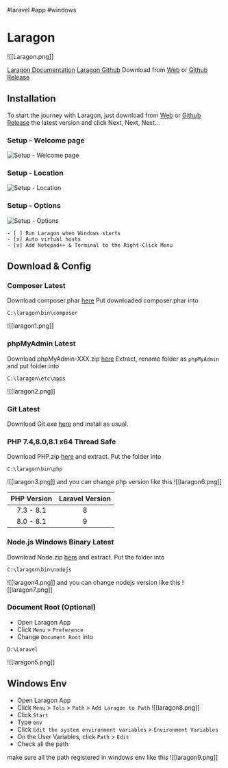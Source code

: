 #laravel #app #windows 
# Laragon
![[Laragon.png]]

[Laragon Documentation](https://laragon.org/docs/install.html)
[Laragon Github](https://github.com/leokhoa/laragon)
Download from [Web](https://laragon.org/download/) or [Github Release](https://github.com/leokhoa/laragon/releases)

## Installation
To start the journey with Laragon, just download from [Web](https://laragon.org/download/) or [Github Release](https://github.com/leokhoa/laragon/releases) the latest version and click Next, Next, Next...

### Setup - Welcome page

![Setup - Welcome page](https://i.imgur.com/4OyDDhK.png)

### Setup - Location

![Setup - Location](https://i.imgur.com/sJK59DC.png)

### Setup - Options

![Setup - Options](https://i.imgur.com/8oZ4N8E.png)

````ad-note
- [ ] Run Laragon when Windows starts
- [x] Auto virtual hosts
- [x] Add Notepad++ & Terminal to the Right-Click Menu
````

## Download & Config
### Composer Latest
Download composer.phar [here](https://getcomposer.org/download/)
Put downloaded composer.phar into 
```
C:\laragon\bin\composer
```

![[laragon1.png]]
### phpMyAdmin Latest
Download phpMyAdmin-XXX.zip [here](https://www.phpmyadmin.net/downloads/)
Extract, rename folder as `phpMyAdmin` and put folder into
```
C:\laragon\etc\apps
```

![[laragon2.png]]
### Git Latest
Download Git.exe [here](https://git-scm.com/downloads) and install as usual.

### PHP 7.4,8.0,8.1 x64 Thread Safe
Download PHP.zip [here](https://www.php.net/downloads.php) and extract. Put the folder into

```
C:\laragon\bin\php
```

![[laragon3.png]]
and you can change php version like this
![[laragon6.png]]

| PHP Version | Laravel Version |
|:-----------:|:---------------:|
|  7.3 - 8.1  |        8        |
|  8.0 - 8.1  |        9        |

### Node.js Windows Binary Latest
Download Node.zip [here](https://nodejs.org/en/download/) and extract. Put the folder into

```
C:\laragon\bin\nodejs
```

![[laragon4.png]]
and you can change nodejs version like this
![[laragon7.png]]
### Document Root (Optional)
- Open Laragon App
- Click `Menu` > `Preference`
- Change `Document Root` into

```
D:\Laravel
```

![[laragon5.png]]
## Windows Env
- Open Laragon App
- Click `Menu` > `Tols` > `Path` > `Add Laragon to Path`
![[laragon8.png]]
- Click `Start`
- Type `env`
- Click `Edit the system environment variables` > `Environment Variables`
- On the User Variables, click `Path` > `Edit`
- Check all the path

make sure all the path registered in windows env like this
![[laragon9.png]]